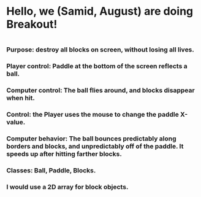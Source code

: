 # Hello, we (Samid, August) are doing Breakout!
#
### Purpose: destroy all blocks on screen, without losing all lives.
### Player control: Paddle at the bottom of the screen reflects a ball.
### Computer control: The ball flies around, and blocks disappear when hit.
### Control: the Player uses the mouse to change the paddle X-value.
### Computer behavior: The ball bounces predictably along borders and blocks, and unpredictably off of the paddle. It speeds up after hitting farther blocks.
### Classes: Ball, Paddle, Blocks.
### I would use a 2D array for block objects.
